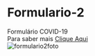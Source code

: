 # Formulario-2
Formulário COVID-19  
Para saber mais [Clique Aqui](https://rejunoport.netlify.app/formulario3/formulario2/)    
![formulario2foto](https://user-images.githubusercontent.com/98842524/179432342-7f7e5a00-a50d-4862-8c52-5ddfd223d777.png)
